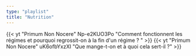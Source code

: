 ```yaml
---
type: "playlist"
title: "Nutrition"
---
```


{{< yt "Primum Non Nocere" Np-e2KUO3Po "Comment fonctionnent les régimes et pourquoi regrossit-on à la fin d'un régime ? "  >}}
{{< yt "Primum Non Nocere" uK6ofbYxzXI "Que mange-t-on et à quoi cela sert-il ?"  >}}